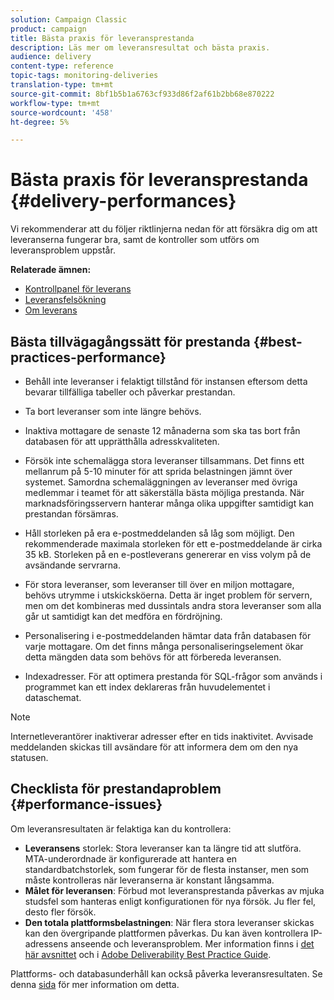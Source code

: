 ```yaml
---
solution: Campaign Classic
product: campaign
title: Bästa praxis för leveransprestanda
description: Läs mer om leveransresultat och bästa praxis.
audience: delivery
content-type: reference
topic-tags: monitoring-deliveries
translation-type: tm+mt
source-git-commit: 8bf1b5b1a6763cf933d86f2af61b2bb68e870222
workflow-type: tm+mt
source-wordcount: '458'
ht-degree: 5%

---
```



# Bästa praxis för leveransprestanda {#delivery-performances}

Vi rekommenderar att du följer riktlinjerna nedan för att försäkra dig om att leveranserna fungerar bra, samt de kontroller som utförs om leveransproblem uppstår.

**Relaterade ämnen:**

* [Kontrollpanel för leverans](../../delivery/using/delivery-dashboard.md)
* [Leveransfelsökning](../../delivery/using/delivery-troubleshooting.md)
* [Om leverans](../../delivery/using/about-deliverability.md)

## Bästa tillvägagångssätt för prestanda {#best-practices-performance}

* Behåll inte leveranser i felaktigt tillstånd för instansen eftersom detta bevarar tillfälliga tabeller och påverkar prestandan.

* Ta bort leveranser som inte längre behövs.

* Inaktiva mottagare de senaste 12 månaderna som ska tas bort från databasen för att upprätthålla adresskvaliteten.

* Försök inte schemalägga stora leveranser tillsammans. Det finns ett mellanrum på 5-10 minuter för att sprida belastningen jämnt över systemet. Samordna schemaläggningen av leveranser med övriga medlemmar i teamet för att säkerställa bästa möjliga prestanda. När marknadsföringsservern hanterar många olika uppgifter samtidigt kan prestandan försämras.

* Håll storleken på era e-postmeddelanden så låg som möjligt. Den rekommenderade maximala storleken för ett e-postmeddelande är cirka 35 kB. Storleken på en e-postleverans genererar en viss volym på de avsändande servrarna.

* För stora leveranser, som leveranser till över en miljon mottagare, behövs utrymme i utskicksköerna. Detta är inget problem för servern, men om det kombineras med dussintals andra stora leveranser som alla går ut samtidigt kan det medföra en fördröjning.

* Personalisering i e-postmeddelanden hämtar data från databasen för varje mottagare. Om det finns många personaliseringselement ökar detta mängden data som behövs för att förbereda leveransen.

* Indexadresser. För att optimera prestanda för SQL-frågor som används i programmet kan ett index deklareras från huvudelementet i dataschemat.

>[!NOTE]
>
>Internetleverantörer inaktiverar adresser efter en tids inaktivitet. Avvisade meddelanden skickas till avsändare för att informera dem om den nya statusen.

## Checklista för prestandaproblem {#performance-issues}

Om leveransresultaten är felaktiga kan du kontrollera:

* **Leveransens** storlek: Stora leveranser kan ta längre tid att slutföra. MTA-underordnade är konfigurerade att hantera en standardbatchstorlek, som fungerar för de flesta instanser, men som måste kontrolleras när leveranserna är konstant långsamma.
* **Målet för leveransen**: Förbud mot leveransprestanda påverkas av mjuka studsfel som hanteras enligt konfigurationen för nya försök. Ju fler fel, desto fler försök.
* **Den totala plattformsbelastningen**: När flera stora leveranser skickas kan den övergripande plattformen påverkas. Du kan även kontrollera IP-adressens anseende och leveransproblem. Mer information finns i [det här avsnittet](../../delivery/using/about-deliverability.md) och i [Adobe Deliverability Best Practice Guide](https://experienceleague.adobe.com/docs/deliverability-learn/deliverability-best-practice-guide/introduction.html).

Plattforms- och databasunderhåll kan också påverka leveransresultaten. Se denna [sida](../../production/using/database-performances.md) för mer information om detta.
